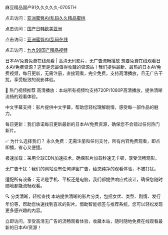 
麻豆精品国产91久久久久久-0705TH

点击访问：<a href="https://bered.pages.dev/">亚洲蜜臀AV乱码久久精品蜜桃</a>

点击访问：<a href="https://gfd-5xg.pages.dev/">国产日韩欧美亚洲</a>

点击访问：<a href="https://gda-c7m.pages.dev/">亚洲蜜臀AV乱码在线</a>

点击访问：<a href="https://cfad.pages.dev/">九九99国产精品视频</a>



日本AV免费免费在线观看 | 高清无码影片，无广告流畅播放
想要免费在线观看日本AV免费资源？这里是您最值得收藏的资源站！我们提供最新、最热的日本AV免费视频，每日更新，无需注册，直接观看，完全免费，支持高清播放，且无广告干扰，享受极致的观影体验。

🎥 热门视频推荐
高清播放：本站所有视频均支持720P/1080P高清播放，提供清晰流畅的观看体验。

中文字幕支持：影片提供中文字幕，帮助您轻松理解剧情，感受每一部作品的魅力。

每日更新：我们承诺每日更新最新的日本AV免费资源，确保您不会错过任何热门新片。

✅ 为什么选择我们？
永久免费：无需注册和任何支付，所有内容免费观看，即点即播，省心又便捷。

极速加载：采用全球CDN加速技术，确保影片加载秒速无卡顿，享受流畅观影。

无广告干扰：我们的网站没有任何弹窗广告，给您纯净的观看体验，不被打扰。

适配所有设备：无论是手机、平板还是电脑，我们都提供响应式设计，确保您随时随地都能流畅观看。

🔍 分类清晰，轻松查找
本站提供清晰的影片分类，包括女优、类型、剧情、发行年份等，帮助您快速找到喜欢的影片。借助智能标签与推荐系统，您可以轻松发现更多感兴趣的内容。

立即访问，享受高清无广告的流畅观看体验，收藏本站，随时随地免费在线观看最新的日本AV资源！







<span style="display:none;">[Canonical link]( https://github.com/tk6845263/746659 ）</span>
